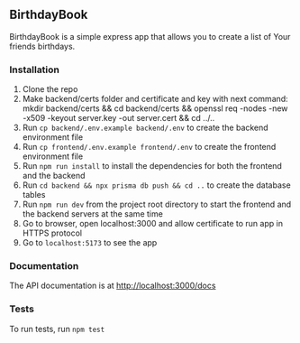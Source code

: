 ## BirthdayBook

BirthdayBook is a simple express app that allows you to create a list of Your friends birthdays.

### Installation

1. Clone the repo
2. Make backend/certs folder and certificate and key with next command: mkdir backend/certs && cd backend/certs && openssl req -nodes -new -x509 -keyout server.key -out server.cert && cd ../..
3. Run `cp backend/.env.example backend/.env` to create the backend environment file
4. Run `cp frontend/.env.example frontend/.env` to create the frontend environment file
5. Run `npm run install` to install the dependencies for both the frontend and the backend
6. Run `cd backend && npx prisma db push && cd ..` to create the database tables
7. Run `npm run dev` from the project root directory to start the frontend and the backend servers at the same time
8. Go to browser, open localhost:3000 and allow certificate to run app in HTTPS protocol
9. Go to `localhost:5173` to see the app

### Documentation

The API documentation is at [http://localhost:3000/docs](http://localhost:3000/docs)


### Tests

To run tests, run `npm test`

